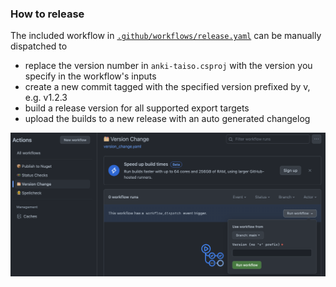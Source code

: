 ### How to release

The included workflow in [`.github/workflows/release.yaml`](.github/workflows/version_change.yaml) can be manually dispatched to 
- replace the version number in `anki-taiso.csproj` with the version you specify in the workflow's inputs
- create a new commit tagged with the specified version prefixed by v, e.g. v1.2.3
- build a release version for all supported export targets
- upload the builds to a new release with an auto generated changelog

![Version Change Workflow](images/version_change.png)
